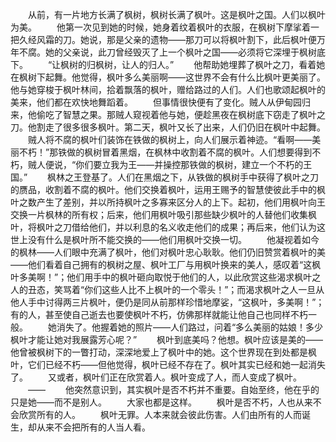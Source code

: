 　　从前，有一片地方长满了枫树，枫树长满了枫叶。这是枫叶之国。人们以枫叶为美。
　　他第一次见到她的时候，她身着纹着枫叶的衣服，在枫树下摩挲着一把久经风霜的刀。她说，那是父亲的遗物——那刀可以将枫叶割下，此后枫叶便万年不腐。她的父亲说，此刀曾经毁灭了上一个枫叶之国——必须将它深埋于枫树底下。
　　“让枫树的归枫树，让人的归人。”
　　他帮助她埋葬了枫叶之刀，看着她在枫树下起舞。他觉得，枫叶多么美丽啊——这世界不会有什么比枫叶更美丽了。他与她穿梭于枫叶林间，拾着飘落的枫叶，赠给路过的人们。人们也歌颂起枫叶的美来，他们都在欢快地舞蹈着。
　　但事情很快便有了变化。贼人从伊甸园归来，他偷吃了智慧之果。那贼人窥视着他与她，便趁黑夜在枫树底下窃走了枫叶之刀。他割走了很多很多枫叶。第二天，枫叶又长了出来，人们仍旧在枫叶中起舞。
　　贼人将不腐的枫叶们装饰在铁做的枫树上，向人们展示着神迹。“看啊——美丽不朽！”那铁做的枫树冒着黑烟，在枫林中收割着不腐的枫叶。人们想要得到不朽，贼人便说，“你们要立我为王——并操控那铁做的枫树，建立一个不朽的王国。”
　　枫林之王登基了。人们在黑烟之下，从铁做的枫树手中获得了枫叶之刀的赝品，收割着不腐的枫叶。他们交换着枫叶，运用王赐予的智慧使彼此手中的枫叶之数产生了差别，并以所持枫叶之多寡来区分人的上下。起初，他们用枫叶向王交换一片枫林的所有权；后来，他们用枫叶吸引那些缺少枫叶的人替他们收集枫叶，将枫叶之刀借给他们，并以利息的名义收走他们的成果；再后来，他们认为这世上没有什么是枫叶所不能交换的——他们用枫叶交换一切。
　　他凝视着如今的枫林——人们眼中充满了枫叶，他们对枫叶忠心耿耿。他们仍旧赞赏着枫叶的美——他们看着自己拥有的枫树之屋、枫叶工厂与用枫叶换来的美人，感叹着“这枫叶多美啊！”；他们用手中的枫叶砸向取悦于他们的人，以此欣赏这些渴求枫叶之人的丑态，笑骂着“你们这些人比不上枫叶的一个零头！”；而渴求枫叶之人一旦从他人手中讨得两三片枫叶，便仍是同从前那样珍惜地摩娑，“这枫叶，多美啊！”；有的人，甚至使自己逝去也要使枫叶不朽，仿佛那样就能让他自己也同样不朽一般。
　　她消失了。他握着她的照片——人们路过，问着“多么美丽的姑娘！多少枫叶才能让她对我展露芳心呢？”
　　枫叶到底美吗？他想。枫叶应该是美的——他曾被枫树下的一瞥打动，深深地爱上了枫叶中的她。这个世界现在到处都是枫叶，它们已经不朽——但他觉得，枫叶已经不存在了。枫叶其实已经和她一起消失了。
　　又或者，枫叶们正在欣赏着人。枫叶变成了人，而人变成了枫叶。
　　——
　　他突然意识到，其实枫叶是否不朽并不重要。自始至终，他在乎的只是她——而不是别人。
　　大家也都是这样。
　　枫叶是否不朽，人也从来不会欣赏所有的人。
　　枫叶无罪。人本来就会彼此伤害。人们由所有的人而诞生，却从来不会把所有的人当人看。
<!-- ##{"timestamp":1676815054}## -->